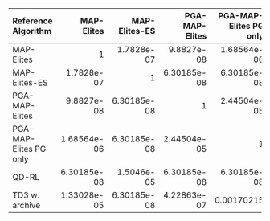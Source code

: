 | Reference Algorithm    |   MAP-Elites |   MAP-Elites-ES |   PGA-MAP-Elites |   PGA-MAP-Elites PG only |       QD-RL |   TD3 w. archive |
|:-----------------------|-------------:|----------------:|-----------------:|-------------------------:|------------:|-----------------:|
| MAP-Elites             |  1           |     1.7828e-07  |      9.8827e-08  |              1.68564e-06 | 6.30185e-08 |      1.33028e-05 |
| MAP-Elites-ES          |  1.7828e-07  |     1           |      6.30185e-08 |              6.30185e-08 | 1.5046e-05  |      6.30185e-08 |
| PGA-MAP-Elites         |  9.8827e-08  |     6.30185e-08 |      1           |              2.44504e-05 | 6.30185e-08 |      4.22863e-07 |
| PGA-MAP-Elites PG only |  1.68564e-06 |     6.30185e-08 |      2.44504e-05 |              1           | 6.30185e-08 |      0.00170215  |
| QD-RL                  |  6.30185e-08 |     1.5046e-05  |      6.30185e-08 |              6.30185e-08 | 1           |      6.30185e-08 |
| TD3 w. archive         |  1.33028e-05 |     6.30185e-08 |      4.22863e-07 |              0.00170215  | 6.30185e-08 |      1           |